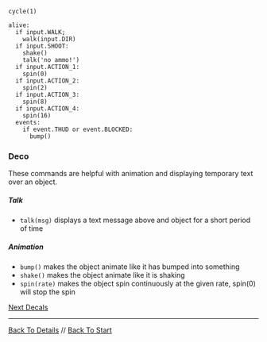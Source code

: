 ```load-water-player
cycle(1)

alive:
  if input.WALK;
    walk(input.DIR)
  if input.SHOOT:
    shake()
    talk('no ammo!')
  if input.ACTION_1:
    spin(0)
  if input.ACTION_2:
    spin(2)
  if input.ACTION_3:
    spin(8)
  if input.ACTION_4:
    spin(16)
  events:
    if event.THUD or event.BLOCKED:
      bump()
```

### Deco

These commands are helpful with animation and displaying temporary text over an object.

##### Talk
 - `talk(msg)` displays a text message above and object for a short period of time

##### Animation
 - `bump()` makes the object animate like it has bumped into something
 - `shake()` makes the object animate like it is shaking
 - `spin(rate)` makes the object spin continuously at the given rate, spin(0) will stop the spin

[Next Decals](decals.md)

---

[Back To Details](details.md) //
[Back To Start](start.md)
